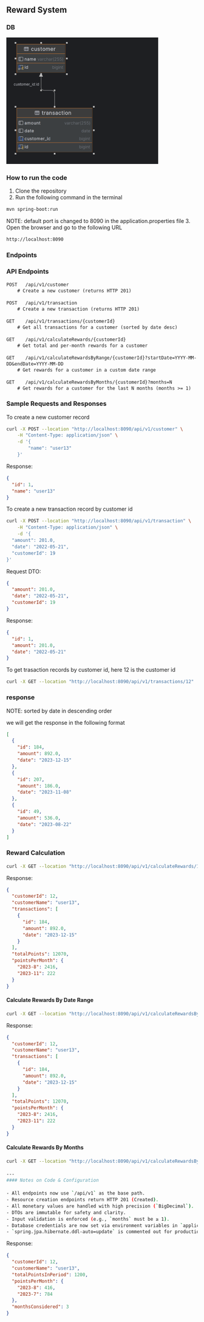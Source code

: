 ## Reward System

### DB

<img src="./customer.png" alt="DB Diagram" width="400"/>

### How to run the code
1. Clone the repository
2. Run the following command in the terminal
```bash
mvn spring-boot:run
```
NOTE: default port is changed to 8090 in the application.properties file
3. Open the browser and go to the following URL
```bash
http://localhost:8090
```

### Endpoints


### API Endpoints

```http
POST   /api/v1/customer
    # Create a new customer (returns HTTP 201)

POST   /api/v1/transaction
    # Create a new transaction (returns HTTP 201)

GET    /api/v1/transactions/{customerId}
    # Get all transactions for a customer (sorted by date desc)

GET    /api/v1/calculateRewards/{customerId}
    # Get total and per-month rewards for a customer

GET    /api/v1/calculateRewardsByRange/{customerId}?startDate=YYYY-MM-DD&endDate=YYYY-MM-DD
    # Get rewards for a customer in a custom date range

GET    /api/v1/calculateRewardsByMonths/{customerId}?months=N
    # Get rewards for a customer for the last N months (months >= 1)
```


### Sample Requests and Responses

To create a new customer record

```bash
curl -X POST --location "http://localhost:8090/api/v1/customer" \
    -H "Content-Type: application/json" \
    -d '{
        "name": "user13"
    }'
```

Response:
```json
{
  "id": 1,
  "name": "user13"
}
```

To create a new transaction record by customer id

```bash
curl -X POST --location "http://localhost:8090/api/v1/transaction" \
    -H "Content-Type: application/json" \
    -d '{
  "amount": 201.0,
  "date": "2022-05-21",
  "customerId": 19
}'
```

Request DTO:
```json
{
  "amount": 201.0,
  "date": "2022-05-21",
  "customerId": 19
}
```
Response:
```json
{
  "id": 1,
  "amount": 201.0,
  "date": "2022-05-21"
}
```

To get trasaction records by customer id, here 12 is the customer id
```bash
curl -X GET --location "http://localhost:8090/api/v1/transactions/12"
```

### response
NOTE: sorted by date in descending order

we will get the response in the following format

```json
[
  {
    "id": 184,
    "amount": 892.0,
    "date": "2023-12-15"
  },
  {
    "id": 207,
    "amount": 186.0,
    "date": "2023-11-08"
  },
  {
    "id": 49,
    "amount": 536.0,
    "date": "2023-08-22"
  }
]
```

### Reward Calculation


```bash
curl -X GET --location "http://localhost:8090/api/v1/calculateRewards/12"
```

Response:
```json
{
  "customerId": 12,
  "customerName": "user13",
  "transactions": [
    {
      "id": 184,
      "amount": 892.0,
      "date": "2023-12-15"
    }
  ],
  "totalPoints": 12070,
  "pointsPerMonth": {
    "2023-8": 2416,
    "2023-11": 222
  }
}
```

#### Calculate Rewards By Date Range

```bash
curl -X GET --location "http://localhost:8090/api/v1/calculateRewardsByRange/12?startDate=2023-01-01&endDate=2023-12-31"
```

Response:
```json
{
  "customerId": 12,
  "customerName": "user13",
  "transactions": [
    {
      "id": 184,
      "amount": 892.0,
      "date": "2023-12-15"
    }
  ],
  "totalPoints": 12070,
  "pointsPerMonth": {
    "2023-8": 2416,
    "2023-11": 222
  }
}
```

#### Calculate Rewards By Months

```bash
curl -X GET --location "http://localhost:8090/api/v1/calculateRewardsByMonths/12?months=3"

---
#### Notes on Code & Configuration

- All endpoints now use `/api/v1` as the base path.
- Resource creation endpoints return HTTP 201 (Created).
- All monetary values are handled with high precision (`BigDecimal`).
- DTOs are immutable for safety and clarity.
- Input validation is enforced (e.g., `months` must be ≥ 1).
- Database credentials are now set via environment variables in `application.properties`.
- `spring.jpa.hibernate.ddl-auto=update` is commented out for production safety.
```

Response:
```json
{
  "customerId": 12,
  "customerName": "user13",
  "totalPointsInPeriod": 1200,
  "pointsPerMonth": {
    "2023-8": 416,
    "2023-7": 784
  },
  "monthsConsidered": 3
}
```
